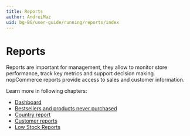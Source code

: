 ```yaml
---
title: Reports
author: AndreiMaz
uid: bg-BG/user-guide/running/reports/index
---
```


# Reports

Reports are important for management, they allow to monitor store performance, track key metrics and support decision making. nopCommerce reports provide access to sales and customer information.

Learn more in following chapters:

* [Dashboard](xref:bg-BG/user-guide/running/reports/dashboard)
* [Bestsellers and products never purchased](xref:bg-BG/user-guide/running/reports/bestsellers-never-purchased)
* [Country report](xref:bg-BG/user-guide/running/reports/country-report)
* [Customer reports](xref:bg-BG/user-guide/running/reports/customer-reports)
* [Low Stock Reports](xref:bg-BG/user-guide/running/reports/low-stock-reports)
